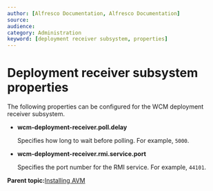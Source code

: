 ```yaml
---
author: [Alfresco Documentation, Alfresco Documentation]
source: 
audience: 
category: Administration
keyword: [deployment receiver subsystem, properties]
---
```


# Deployment receiver subsystem properties

The following properties can be configured for the WCM deployment receiver subsystem.

-   **wcm-deployment-receiver.poll.delay**

    Specifies how long to wait before polling. For example, `5000`.

-   **wcm-deployment-receiver.rmi.service.port**

    Specifies the port number for the RMI service. For example, `44101`.


**Parent topic:**[Installing AVM](../concepts/wcm-install-intro.md)

